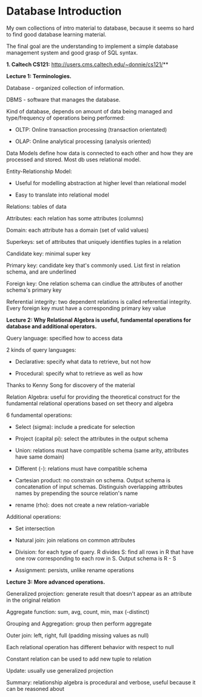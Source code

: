# Database Introduction
My own collections of intro material to database, because it seems so hard to find good database learning material.

The final goal are the understanding to implement a simple database management system and good grasp of SQL syntax.

**1. Caltech CS121:** http://users.cms.caltech.edu/~donnie/cs121/**

**Lecture 1: Terminologies.**

Database - organized collection of information.

DBMS - software that manages the database.

Kind of database, depends on amount of data being managed and type/frequency of operations being performed:

- OLTP: Online transaction processing (transaction orientated)

- OLAP: Online analytical processing (analysis oriented)

Data Models define how data is connected to each other and how they are processed and stored. Most db uses relational model.

Entity-Relationship Model:

- Useful for modelling abstraction at higher level than relational model 

- Easy to translate into relational model 

Relations: tables of data 

Attributes: each relation has some attributes (columns)

Domain: each attribute has a domain (set of valid values)

Superkeys: set of attributes that uniquely identifies tuples in a relation 

Candidate key: minimal super key 

Primary key: candidate key that's commonly used. List first in relation schema, and are underlined

Foreign key: One relation schema can cindlue the attributes of another schema's primary key

Referential integrity: two dependent relations is called referential integrity. Every foreign key must have a corresponding primary key value

**Lecture 2: Why Relational Algebra is useful, fundamental operations for database and additional operators.**

Query language: specified how to access data

2 kinds of query languages:

- Declarative: specify what data to retrieve, but not how 

- Procedural: specify what to retrieve as well as how 

Thanks to Kenny Song for discovery of the material

Relation Algebra: useful for providing the theoretical construct for the fundamental relational operations based on set theory and algebra 

6 fundamental operations:

- Select (sigma): include a predicate for selection 

- Project (capital pi): select the attributes in the output schema 

- Union: relations must have compatible schema (same arity, attributes have same domain)

- Different (-): relations must have compatible schema 

- Cartesian product: no constrain on schema. Output schema is concatenation of input schemas. Distinguish overlapping attributes names by prepending the source relation's name

- rename (rho): does not create a new relation-variable 

Additional operations:

- Set intersection

- Natural join: join relations on common attributes 

- Division: for each type of query. R divides S: find all rows in R that have one row corresponding to each row in S. Output schema is R - S

- Assignment: persists, unlike rename operations 

**Lecture 3: More advanced operations.**

Generalized projection: generate result that doesn't appear as an attribute in the original relation

Aggregate function: sum, avg, count, min, max (-distinct)

Grouping and Aggregation: group then perform aggregate 

Outer join: left, right, full (padding missing values as null) 

Each relational operation has different behavior with respect to null

Constant relation can be used to add new tuple to relation 

Update: usually use generalized projection 

Summary: relationship algebra is procedural and verbose, useful because it can be reasoned about 
